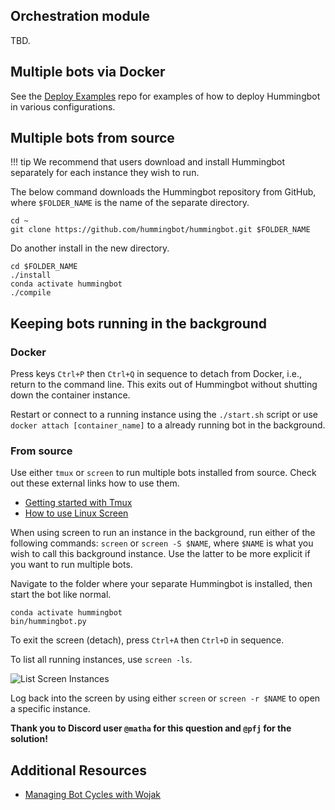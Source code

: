 ## Orchestration module

TBD.

## Multiple bots via Docker

See the [Deploy Examples](https://github.com/hummingbot/deploy-examples) repo for examples of how to deploy Hummingbot in various configurations.

## Multiple bots from source

!!! tip
    We recommend that users download and install Hummingbot separately for each instance they wish to run.

The below command downloads the Hummingbot repository from GitHub, where `$FOLDER_NAME` is the name of the separate directory.

```
cd ~
git clone https://github.com/hummingbot/hummingbot.git $FOLDER_NAME
```

Do another install in the new directory.

```
cd $FOLDER_NAME
./install
conda activate hummingbot
./compile
```

## Keeping bots running in the background

### Docker

Press keys `Ctrl+P` then `Ctrl+Q` in sequence to detach from Docker, i.e., return to the command line. This exits out of Hummingbot without shutting down the container instance.

Restart or connect to a running instance using the `./start.sh` script or use `docker attach [container_name]` to a already running bot in the background.

### From source

Use either `tmux` or `screen` to run multiple bots installed from source. Check out these external links how to use them.

- [Getting started with Tmux](https://linuxize.com/post/getting-started-with-tmux/)
- [How to use Linux Screen](https://linuxize.com/post/how-to-use-linux-screen/)

When using screen to run an instance in the background, run either of the following commands: `screen` or `screen -S $NAME`, where `$NAME` is what you wish to call this background instance. Use the latter to be more explicit if you want to run multiple bots.

Navigate to the folder where your separate Hummingbot is installed, then start the bot like normal.

```
conda activate hummingbot
bin/hummingbot.py
```

To exit the screen (detach), press `Ctrl+A` then `Ctrl+D` in sequence.

To list all running instances, use `screen -ls`.

![List Screen Instances](/assets/img/screen.png)

Log back into the screen by using either `screen` or `screen -r $NAME` to open a specific instance.

**Thank you to Discord user `@matha` for this question and `@pfj` for the solution!**

## Additional Resources

- [Managing Bot Cycles with Wojak](https://www.youtube.com/watch?v=eB_66K0JxgM&t=2s)

